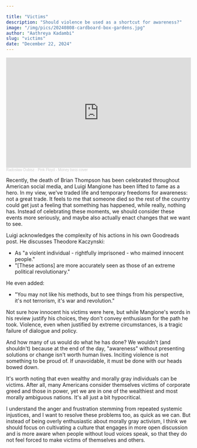 ```yaml
---

title: "Victims"
description: "Should violence be used as a shortcut for awareness?"
image: "/img/pics/20240808-cardboard-box-gardens.jpg"
author: "Aathreya Kadambi"
slug: "victims"
date: "December 22, 2024"
---
```


<iframe width="100%" height="300" scrolling="no" frameborder="no" allow="autoplay" src="https://w.soundcloud.com/player/?url=https%3A//api.soundcloud.com/tracks/76551232&color=%23ff5500&auto_play=false&hide_related=false&show_comments=true&show_user=true&show_reposts=false&show_teaser=true&visual=true"></iframe><div style="font-size: 10px; color: #cccccc;line-break: anywhere;word-break: normal;overflow: hidden;white-space: nowrap;text-overflow: ellipsis; font-family: Interstate,Lucida Grande,Lucida Sans Unicode,Lucida Sans,Garuda,Verdana,Tahoma,sans-serif;font-weight: 100;"><a href="https://soundcloud.com/radoslaw-dubisz" title="Radosław Dubisz" target="_blank" style="color: #cccccc; text-decoration: none;">Radosław Dubisz</a> · <a href="https://soundcloud.com/radoslaw-dubisz/pink-floyd-money-bass-cover" title="Pink Floyd - Money bass cover" target="_blank" style="color: #cccccc; text-decoration: none;">Pink Floyd - Money bass cover</a></div>

Recently, the death of Brian Thompson has been celebrated throughout American social media, and Luigi Mangione has been lifted to fame as a hero. In my view, we've traded life and temporary freedoms for awareness: not a great trade. It feels to me that someone died so the rest of the country could get just a feeling that something has happened, while really, nothing has. Instead of celebrating these moments, we should consider these events more seriously, and maybe also actually enact changes that we want to see.

Luigi acknowledges the complexity of his actions in his own Goodreads post. He discusses Theodore Kaczynski:
- As "a violent individual - rightfully imprisoned - who maimed innocent people."
- "[These actions] are more accurately seen as those of an extreme political revolutionary."

He even added:
- "You may not like his methods, but to see things from his perspective, it's not terrorism, it's war and revolution."

Not sure how innocent his victims were here, but while Mangione's words in his review justify his choices, they don't convey enthusiasm for the path he took. Violence, even when justified by extreme circumstances, is a tragic failure of dialogue and policy.

And how many of us would do what he has done? We wouldn't (and shouldn't) because at the end of the day, "awareness" without presenting solutions or change isn't worth human lives. Inciting violence is not something to be proud of. If unavoidable, it must be done with our heads bowed down.

It's worth noting that even wealthy and morally gray individuals can be victims. After all, many Americans consider themselves victims of corporate greed and those in power, yet we are in one of the wealthiest and most morally ambiguous nations. It's all just a bit hypocritical.

I understand the anger and frustration stemming from repeated systemic injustices, and I want to resolve these problems too, as quick as we can. But instead of being overly enthusiastic about morally gray activism, I think we should focus on cultivating a culture that engages in more open discussion and is more aware when people without loud voices speak, so that they do not feel forced to make victims of themselves and others. 